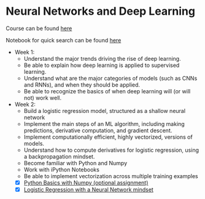 # Neural Networks and Deep Learning

Course can be found [here](https://www.coursera.org/learn/neural-networks-deep-learning)

Notebook for quick search can be found [here]()

- Week 1:
  - Understand the major trends driving the rise of deep learning.
  - Be able to explain how deep learning is applied to supervised learning.
  - Understand what are the major categories of models (such as CNNs and RNNs), and when they should be applied.
  - Be able to recognize the basics of when deep learning will (or will not) work well.
- Week 2:
  - Build a logistic regression model, structured as a shallow neural network
  - Implement the main steps of an ML algorithm, including making predictions, derivative computation, and gradient descent.
  - Implement computationally efficient, highly vectorized, versions of models.
  - Understand how to compute derivatives for logistic regression, using a backpropagation mindset.
  - Become familiar with Python and Numpy
  - Work with iPython Notebooks
  - Be able to implement vectorization across multiple training examples
  - [x] [Python Basics with Numpy (optional assignment)]()
  - [x] [Logistic Regression with a Neural Network mindset](https://github.com/SSQ/Coursera-Ng-Neural-Networks-and-Deep-Learning/tree/master/Pragramming%20Assignment%201)
